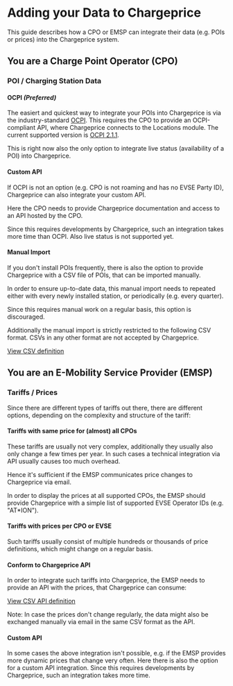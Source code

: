 # Adding your Data to Chargeprice

This guide describes how a CPO or EMSP can integrate their data (e.g. POIs or
prices) into the Chargeprice system.

## You are a Charge Point Operator (CPO)

### POI / Charging Station Data

#### OCPI *(Preferred)*

The easiert and quickest way to integrate your POIs into Chargeprice is via the
industry-standard [OCPI](https://evroaming.org/ocpi-background/). This requires
the CPO to provide an OCPI-compliant API, where Chargeprice connects to  the
Locations module. The current supported version is [OCPI
2.1.1](https://github.com/ocpi/ocpi/tree/2.1.1-d2).

This is right now also the only option to integrate live status (availability of
a POI) into Chargeprice.

#### Custom API

If OCPI is not an option (e.g. CPO is not roaming and has no EVSE Party ID),
Chargeprice can also integrate your custom API.

Here the CPO needs to provide Chargeprice documentation and access to an API
hosted by the CPO.

Since this requires developments by Chargeprice, such an integration takes more
time than OCPI. Also live status is not supported yet.

#### Manual Import

If you don't install POIs frequently, there is also the option to provide
Chargeprice with a CSV file of POIs, that can be imported manually.

In order to ensure up-to-date data, this manual import needs to repeated either
with every newly installed station, or periodically (e.g. every quarter).

Since this requires manual work on a regular basis, this option is discouraged.

Additionally the manual import is strictly restricted to the following CSV
format. CSVs in any other format are not accepted by Chargeprice.

[View CSV definition](/imports/charging_stations/csv.md)

## You are an E-Mobility Service Provider (EMSP)

### Tariffs / Prices

Since there are different types of tariffs out there, there are different
options, depending on the complexity and structure of the tariff:

#### Tariffs with same price for (almost) all CPOs

These tariffs are usually not very complex, additionally they usually also only
change a few times per year. In such cases a technical integration via API
usually causes too much overhead.

Hence it's sufficient if the EMSP communicates price changes to Chargeprice via
email.

In order to display the prices at all supported CPOs, the EMSP should provide
Chargeprice with a simple list of supported EVSE Operator IDs (e.g. "AT*ION").

#### Tariffs with prices per CPO or EVSE

Such tariffs usually consist of multiple hundreds or thousands of price
definitions, which might change on a regular basis. 

#### Conform to Chargeprice API

In order to integrate such tariffs into Chargeprice, the EMSP needs to provide
an API with the prices, that Chargeprice can consume:

[View CSV API definition](/imports/tariffs/csv_api.md)

Note: In case the prices don't change regularly, the data might also be
exchanged manually via email in the same CSV format as the API.

#### Custom API

In some cases the above integration isn't possible, e.g. if the EMSP provides
more dynamic prices that change very often. Here there is also the option for a
custom API integration. Since this requires developments by Chargeprice, such an
integration takes more time.


